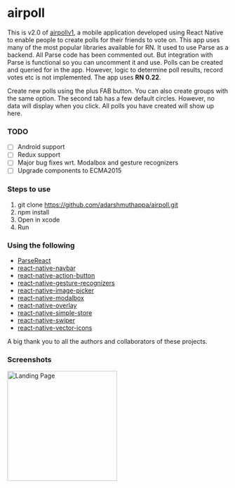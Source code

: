 # airpoll
This is v2.0 of [airpollv1](https://github.com/adarshmuthappa/airpollv1), a mobile application developed using React Native to enable people to create polls for their friends to vote on. This app uses many of the most popular libraries available for RN. It used to use Parse as a backend. All Parse code has been commented out. But integration with Parse is functional so you can uncomment it and use.  Polls can be created and queried for in the app. However, logic to determine poll results, record votes etc is not implemented. The app uses **RN 0.22**.

Create new polls using the plus FAB button. You can also create groups with the same option. The second tab has a few default circles. However, no data will display when you click. All polls you have created will show up here.

### TODO
- [ ] Android support
- [ ] Redux support
- [ ] Major bug fixes wrt. Modalbox and gesture recognizers
- [ ] Upgrade components to ECMA2015

### Steps to use
1. git clone https://github.com/adarshmuthappa/airpoll.git
2. npm install
3. Open in xcode
4. Run

### Using the following
* [ParseReact](https://github.com/ParsePlatform/ParseReact)
* [react-native-navbar](https://github.com/react-native-fellowship/react-native-navbar)
* [react-native-action-button](https://github.com/mastermoo/react-native-action-button)
* [react-native-gesture-recognizers](https://github.com/johanneslumpe/react-native-gesture-recognizers)
* [react-native-image-picker](https://github.com/marcshilling/react-native-image-picker)
* [react-native-modalbox](https://github.com/maxs15/react-native-modalbox)
* [react-native-overlay](https://github.com/brentvatne/react-native-overlay)
* [react-native-simple-store](https://github.com/jasonmerino/react-native-simple-store)
* [react-native-swiper](https://github.com/leecade/react-native-swiper)
* [react-native-vector-icons](https://github.com/oblador/react-native-vector-icons)

A big thank you to all the authors and collaborators of these projects.

### Screenshots
<img src="https://raw.githubusercontent.com/adarshmuthappa/airpoll/tree/screenshot/screenshots/Screenshot 2016-04-02 13.38.40.png" alt="Landing Page" width="250px">
